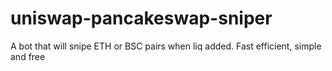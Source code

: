 # uniswap-pancakeswap-sniper
A bot that will snipe ETH or BSC pairs when liq added. Fast efficient, simple and free

